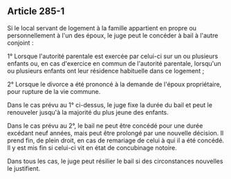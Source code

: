 Article 285-1
----
Si le local servant de logement à la famille appartient en propre ou
personnellement à l'un des époux, le juge peut le concéder à bail à l'autre
conjoint :

1° Lorsque l'autorité parentale est exercée par celui-ci sur un ou plusieurs
enfants ou, en cas d'exercice en commun de l'autorité parentale, lorsqu'un ou
plusieurs enfants ont leur résidence habituelle dans ce logement ;

2° Lorsque le divorce a été prononcé à la demande de l'époux propriétaire, pour
rupture de la vie commune.

Dans le cas prévu au 1° ci-dessus, le juge fixe la durée du bail et peut le
renouveler jusqu'à la majorité du plus jeune des enfants.

Dans le cas prévu au 2°, le bail ne peut être concédé pour une durée excédant
neuf années, mais peut être prolongé par une nouvelle décision. Il prend fin, de
plein droit, en cas de remariage de celui à qui il a été concédé. Il y est mis
fin si celui-ci vit en état de concubinage notoire.

Dans tous les cas, le juge peut résilier le bail si des circonstances nouvelles
le justifient.

